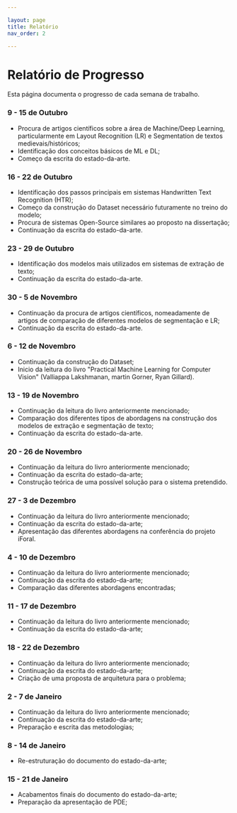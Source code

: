 ```yaml
---

layout: page
title: Relatório
nav_order: 2

---
```



# Relatório de Progresso

Esta página documenta o progresso de cada semana de trabalho.

### 9 - 15 de Outubro
- Procura de artigos científicos sobre a área de Machine/Deep Learning, particularmente em Layout Recognition (LR) e Segmentation de textos medievais/históricos;
- Identificação dos conceitos básicos de ML e DL;
- Começo da escrita do estado-da-arte.

### 16 - 22 de Outubro
- Identificação dos passos principais em sistemas Handwritten Text Recognition (HTR);
- Começo da construção do Dataset necessário futuramente no treino do modelo;
- Procura de sistemas Open-Source similares ao proposto na dissertação;
- Continuação da escrita do estado-da-arte.

### 23 - 29 de Outubro
- Identificação dos modelos mais utilizados em sistemas de extração de texto;
- Continuação da escrita do estado-da-arte.

### 30 - 5 de Novembro
- Continuação da procura de artigos científicos, nomeadamente de artigos de comparação de diferentes modelos de segmentação e LR;
- Continuação da escrita do estado-da-arte.

### 6 - 12 de Novembro
- Continuação da construção do Dataset;
- Inicio da leitura do livro "Practical Machine Learning for Computer Vision" (Valliappa Lakshmanan, martin Gorner, Ryan Gillard).

### 13 - 19 de Novembro
- Continuação da leitura do livro anteriormente mencionado;
- Comparação dos diferentes tipos de abordagens na construção dos modelos de extração e segmentação de texto;
- Continuação da escrita do estado-da-arte.

### 20 - 26 de Novembro
- Continuação da leitura do livro anteriormente mencionado;
- Continuação da escrita do estado-da-arte;
- Construção teórica de uma possível solução para o sistema pretendido.

### 27 - 3 de Dezembro
- Continuação da leitura do livro anteriormente mencionado;
- Continuação da escrita do estado-da-arte;
- Apresentação das diferentes abordagens na conferência do projeto iForal.

### 4 - 10 de Dezembro
- Continuação da leitura do livro anteriormente mencionado;
- Continuação da escrita do estado-da-arte;
- Comparação das diferentes abordagens encontradas;

### 11 - 17 de Dezembro
- Continuação da leitura do livro anteriormente mencionado;
- Continuação da escrita do estado-da-arte;

### 18 - 22 de Dezembro
- Continuação da leitura do livro anteriormente mencionado;
- Continuação da escrita do estado-da-arte;
- Criação de uma proposta de arquitetura para o problema;

### 2 - 7 de Janeiro
- Continuação da leitura do livro anteriormente mencionado;
- Continuação da escrita do estado-da-arte;
- Preparação e escrita das metodologias;

### 8 - 14 de Janeiro
- Re-estruturação do documento do estado-da-arte;

### 15 - 21 de Janeiro
- Acabamentos finais do documento do estado-da-arte;
- Preparação da apresentação de PDE;
